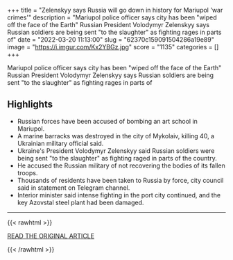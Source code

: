 +++
title = "Zelenskyy says Russia will go down in history for Mariupol 'war crimes'"
description = "Mariupol police officer says city has been \"wiped off the face of the Earth\" Russian President Volodymyr Zelenskyy says Russian soldiers are being sent \"to the slaughter\" as fighting rages in parts of"
date = "2022-03-20 11:13:00"
slug = "62370c159091504286a19e89"
image = "https://i.imgur.com/Kx2YBGz.jpg"
score = "1135"
categories = []
+++

Mariupol police officer says city has been \"wiped off the face of the Earth\" Russian President Volodymyr Zelenskyy says Russian soldiers are being sent \"to the slaughter\" as fighting rages in parts of

## Highlights

- Russian forces have been accused of bombing an art school in Mariupol.
- A marine barracks was destroyed in the city of Mykolaiv, killing 40, a Ukrainian military official said.
- Ukraine's President Volodymyr Zelenskyy said Russian soldiers were being sent "to the slaughter" as fighting raged in parts of the country.
- He accused the Russian military of not recovering the bodies of its fallen troops.
- Thousands of residents have been taken to Russia by force, city council said in statement on Telegram channel.
- Interior minister said intense fighting in the port city continued, and the key Azovstal steel plant had been damaged.

---

{{< rawhtml >}}
  <p class="article-category">
    <a target="_blank" href="https://www.abc.net.au/news/2022-03-20/ukraine-zelenskyy-russia-war-crimes-mariupol/100925240">READ THE ORIGINAL ARTICLE</a>
  </p>
{{< /rawhtml >}}
